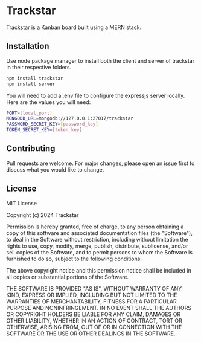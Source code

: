 # Trackstar

Trackstar is a Kanban board built using a MERN stack.

## Installation

Use node package manager to install both the client and server of trackstar in their respective folders.

```bash
npm install trackstar
npm install server
```

You will need to add a .env file to configure the expressjs server locally. Here are the values you will need:

```bash
PORT=[local_port]
MONGODB_URL=mongodb://127.0.0.1:27017/trackstar
PASSWORD_SECRET_KEY=[password_key]
TOKEN_SECRET_KEY=[token_key]
```

## Contributing

Pull requests are welcome. For major changes, please open an issue first
to discuss what you would like to change.

## License

MIT License

Copyright (c) 2024 Trackstar

Permission is hereby granted, free of charge, to any person obtaining a copy
of this software and associated documentation files (the "Software"), to deal
in the Software without restriction, including without limitation the rights
to use, copy, modify, merge, publish, distribute, sublicense, and/or sell
copies of the Software, and to permit persons to whom the Software is
furnished to do so, subject to the following conditions:

The above copyright notice and this permission notice shall be included in all
copies or substantial portions of the Software.

THE SOFTWARE IS PROVIDED "AS IS", WITHOUT WARRANTY OF ANY KIND, EXPRESS OR
IMPLIED, INCLUDING BUT NOT LIMITED TO THE WARRANTIES OF MERCHANTABILITY,
FITNESS FOR A PARTICULAR PURPOSE AND NONINFRINGEMENT. IN NO EVENT SHALL THE
AUTHORS OR COPYRIGHT HOLDERS BE LIABLE FOR ANY CLAIM, DAMAGES OR OTHER
LIABILITY, WHETHER IN AN ACTION OF CONTRACT, TORT OR OTHERWISE, ARISING FROM,
OUT OF OR IN CONNECTION WITH THE SOFTWARE OR THE USE OR OTHER DEALINGS IN THE
SOFTWARE.

